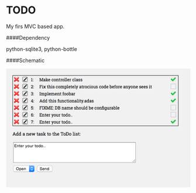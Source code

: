 TODO
======
My firs MVC based app. 

####Dependency

python-sqlite3, python-bottle

####Schematic

![AB](https://github.com/sedevc/TODO/blob/master/screenshot.png)

